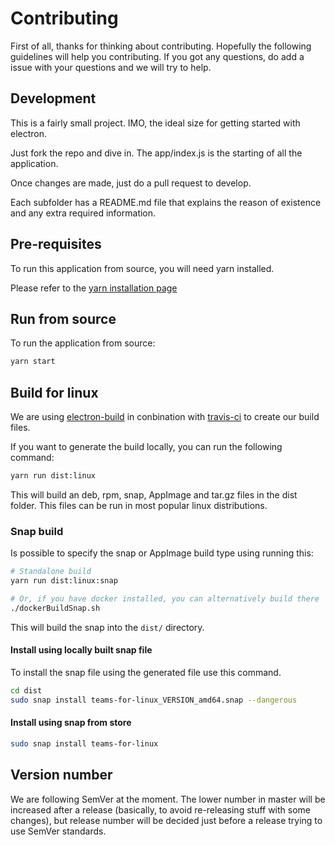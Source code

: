 # Contributing

First of all, thanks for thinking about contributing. Hopefully the following guidelines will help you contributing. If you got any questions, do add a issue with your questions and we will try to help.

## Development

This is a fairly small project. IMO, the ideal size for getting started with electron.

Just fork the repo and dive in. The app/index.js is the starting of all the application.

Once changes are made, just do a pull request to develop.

Each subfolder has a README.md file that explains the reason of existence and any extra required information.

## Pre-requisites

To run this application from source, you will need yarn installed.

Please refer to the [yarn installation page](https://yarnpkg.com/en/docs/install)

## Run from source

To run the application from source:

```bash
yarn start
```

## Build for linux

We are using [electron-build](https://www.electron.build/) in conbination with [travis-ci](https://travis-ci.org/) to create our build files.

If you want to generate the build locally, you can run the following command:

```bash
yarn run dist:linux
```

This will build an deb, rpm, snap, AppImage and tar.gz files in the dist folder. This files can be run in most popular linux distributions.

### Snap build

Is possible to specify the snap or AppImage build type using running this:

```bash
# Standalone build
yarn run dist:linux:snap

# Or, if you have docker installed, you can alternatively build there
./dockerBuildSnap.sh
```

This will build the snap into the `dist/` directory.

#### Install using locally built snap file

To install the snap file using the generated file use this command.

```bash
cd dist
sudo snap install teams-for-linux_VERSION_amd64.snap --dangerous
```

#### Install using snap from store

```bash
sudo snap install teams-for-linux
```

## Version number

We are following SemVer at the moment. The lower number in master will be increased after a release (basically, to avoid re-releasing stuff with some changes), but release number will be decided just before a release trying to use SemVer standards.